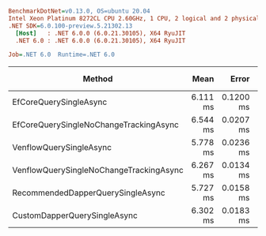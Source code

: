 ``` ini

BenchmarkDotNet=v0.13.0, OS=ubuntu 20.04
Intel Xeon Platinum 8272CL CPU 2.60GHz, 1 CPU, 2 logical and 2 physical cores
.NET SDK=6.0.100-preview.5.21302.13
  [Host]   : .NET 6.0.0 (6.0.21.30105), X64 RyuJIT
  .NET 6.0 : .NET 6.0.0 (6.0.21.30105), X64 RyuJIT

Job=.NET 6.0  Runtime=.NET 6.0  

```
|                                  Method |     Mean |     Error |    StdDev |   Median | Ratio | RatioSD | Gen 0 | Gen 1 | Gen 2 | Allocated |
|---------------------------------------- |---------:|----------:|----------:|---------:|------:|--------:|------:|------:|------:|----------:|
|                  EfCoreQuerySingleAsync | 6.111 ms | 0.1200 ms | 0.2255 ms | 5.989 ms |  1.00 |    0.00 |     - |     - |     - |     13 KB |
|  EfCoreQuerySingleNoChangeTrackingAsync | 6.544 ms | 0.0207 ms | 0.0184 ms | 6.547 ms |  1.02 |    0.03 |     - |     - |     - |     18 KB |
|                 VenflowQuerySingleAsync | 5.778 ms | 0.0236 ms | 0.0221 ms | 5.777 ms |  0.91 |    0.03 |     - |     - |     - |      7 KB |
| VenflowQuerySingleNoChangeTrackingAsync | 6.267 ms | 0.0134 ms | 0.0118 ms | 6.265 ms |  0.98 |    0.03 |     - |     - |     - |      7 KB |
|       RecommendedDapperQuerySingleAsync | 5.727 ms | 0.0158 ms | 0.0281 ms | 5.725 ms |  0.94 |    0.03 |     - |     - |     - |      5 KB |
|            CustomDapperQuerySingleAsync | 6.302 ms | 0.0183 ms | 0.0153 ms | 6.306 ms |  0.98 |    0.03 |     - |     - |     - |      5 KB |
